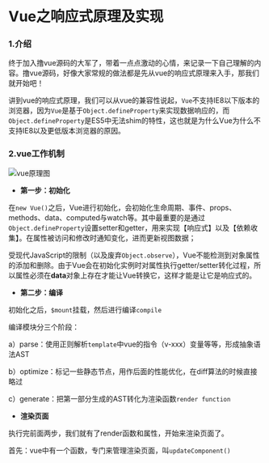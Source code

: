 # Vue之响应式原理及实现

### 1.介绍

终于加入撸vue源码的大军了，带着一点点激动的心情，来记录一下自己理解的内容。撸vue源码，好像大家常规的做法都是先从vue的响应式原理来入手，那我们就开始吧！

讲到vue的响应式原理，我们可以从vue的兼容性说起，`Vue`不支持IE8以下版本的浏览器，因为`Vue`是基于`Object.defineProperty`来实现数据响应的，而`Object.defineProperty`是ES5中无法shim的特性，这也就是为什么Vue为什么不支持IE8以及更低版本浏览器的原因。

### 2.vue工作机制

![vue原理图](/Users/qiaoxu/Desktop/myBlog/pic/vue_responsiv.png)

- **第一步：初始化**

在`new Vue()`之后，Vue进行初始化，会初始化生命周期、事件、props、methods、data、computed与watch等。其中最重要的是通过`Object.defineProperty`设置setter和getter，用来实现【响应式】以及【依赖收集】。在属性被访问和修改时通知变化，进而更新视图数据；

受现代JavaScript的限制（以及废弃`Object.observe`），Vue不能检测到对象属性的添加和删除。由于Vue会在初始化实例时对属性执行getter/setter转化过程，所以属性必须在**data**对象上存在才能让Vue转换它，这样才能是让它是响应式的。

- **第二步：编译**

初始化之后，`$mount`挂载，然后进行编译`compile`

编译模块分三个阶段：

​	a）parse：使用正则解析`template`中vue的指令（v-xxx）变量等等，形成抽象语法AST

​	b）optimize：标记一些静态节点，用作后面的性能优化，在diff算法的时候直接略过

​	c）generate：把第一部分生成的AST转化为渲染函数`render function`

- **渲染页面**

执行完前面两步，我们就有了render函数和属性，开始来渲染页面了。

首先：vue中有一个函数，专门来管理渲染页面，叫`updateComponent()`

